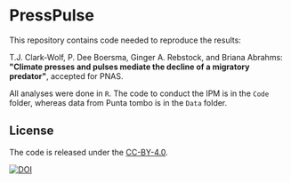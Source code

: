 # PressPulse

This repository contains code needed to reproduce the results:

T.J. Clark-Wolf, P. Dee Boersma, Ginger A. Rebstock, and Briana Abrahms:
**"Climate presses and pulses mediate the decline of a migratory predator"**,
accepted for PNAS.

All analyses were done in `R`. The code to conduct the IPM is in the `Code` folder, whereas data from Punta tombo is in the `Data` folder.

## License

The code is released under the [CC-BY-4.0](https://opensource.org/licenses/mit-license.php).

[![DOI](https://zenodo.org/badge/496767811.svg)](https://zenodo.org/badge/latestdoi/496767811)
